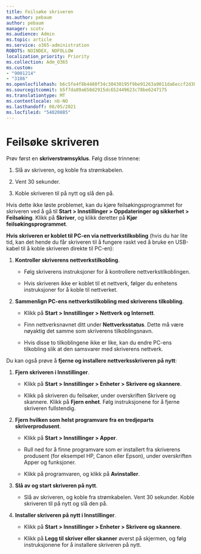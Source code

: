 ```yaml
---
title: Feilsøke skriveren
ms.author: pebaum
author: pebaum
manager: scotv
ms.audience: Admin
ms.topic: article
ms.service: o365-administration
ROBOTS: NOINDEX, NOFOLLOW
localization_priority: Priority
ms.collection: Adm_O365
ms.custom:
- "9001214"
- "3186"
ms.openlocfilehash: b6c5fe4f8b4480f34c30430195f9be91263a9011da6eccf2d3830fa5433d19e9
ms.sourcegitcommit: b5f7da89a650d2915dc652449623c78be6247175
ms.translationtype: MT
ms.contentlocale: nb-NO
ms.lasthandoff: 08/05/2021
ms.locfileid: "54020885"
---
```

# <a name="troubleshoot-your-printer"></a>Feilsøke skriveren

Prøv først en **skriverstrømsyklus**. Følg disse trinnene:

1. Slå av skriveren, og koble fra strømkabelen.

2. Vent 30 sekunder.

3. Koble skriveren til på nytt og slå den på.

Hvis dette ikke løste problemet, kan du kjøre feilsøkingsprogrammet for skriveren ved å gå til **Start > Innstillinger > Oppdateringer og sikkerhet > Feilsøking**. Klikk på **Skriver**, og klikk deretter på **Kjør feilsøkingsprogrammet**.

**Hvis skriveren er koblet til PC-en via nettverkstilkobling** (hvis du har lite tid, kan det hende du får skriveren til å fungere raskt ved å bruke en USB-kabel til å koble skriveren direkte til PC-en):

1. **Kontroller skriverens nettverkstilkobling**.
    
    - Følg skriverens instruksjoner for å kontrollere nettverkstilkoblingen.

    - Hvis skriveren ikke er koblet til et nettverk, følger du enhetens instruksjoner for å koble til nettverket.

2. **Sammenlign PC-ens nettverkstilkobling med skriverens tilkobling**.

    - Klikk på **Start > Innstillinger > Nettverk og Internett**.

    - Finn nettverksnavnet ditt under **Nettverksstatus**. Dette må være nøyaktig det samme som skriverens tilkoblingsnavn.

    - Hvis disse to tilkoblingene ikke er like, kan du endre PC-ens tilkobling slik at den samsvarer med skriverens nettverk.

Du kan også prøve å **fjerne og installere nettverksskriveren på nytt**:

1. **Fjern skriveren i Innstillinger**.

    - Klikk på **Start > Innstillinger > Enheter > Skrivere og skannere**.

    - Klikk på skriveren du feilsøker, under overskriften Skrivere og skannere. Klikk på **Fjern enhet**. Følg instruksjonene for å fjerne skriveren fullstendig.

2. **Fjern hvilken som helst programvare fra en tredjeparts skriverprodusent**.

    - Klikk på **Start > Innstillinger > Apper**.

    - Rull ned for å finne programvare som er installert fra skriverens produsent (for eksempel HP, Canon eller Epson), under overskriften Apper og funksjoner.

    - Klikk på programvaren, og klikk på **Avinstaller**.

3. **Slå av og start skriveren på nytt**.

    - Slå av skriveren, og koble fra strømkabelen. Vent 30 sekunder. Koble skriveren til på nytt og slå den på.

4. **Installer skriveren på nytt i Innstillinger**.

    - Klikk på **Start > Innstillinger > Enheter > Skrivere og skannere**.
 
    - Klikk på **Legg til skriver eller skanner** øverst på skjermen, og følg instruksjonene for å installere skriveren på nytt.
